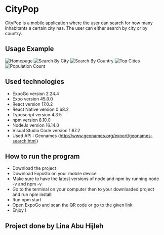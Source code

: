 # CityPop

CityPop is a mobile application where the user can search for how many inhabitants a certain city has. The user can either search by city or by country.

## Usage Example

![Homepage](url "CityPop/Screenshots/homepage.jpg")
![Search By City](url "Title")
![Search By Country](url "Title")
![Top Cities](url "Title")
![Population Count](url "Title")

## Used technologies

- ExpoGo version 2.24.4
- Expo version 45.0.0
- React version 17.0.2
- React Native version 0.68.2
- Typescript version 4.3.5
- npm version 8.10.0
- NodeJs version 16.14.0
- Visual Studio Code version 1.67.2
- Used API : Geonames (http://www.geonames.org/export/geonames-search.html)

## How to run the program

- Download the project
- Download ExpoGo on your mobile device
- Make sure to have the latest versions of node and npm by running node -v and npm -v
- Go to the terminal on your computer then to your downloaded project and run npm install
- Run npm start
- Open ExpoGo and scan the QR code or go to the given link
- Enjoy !

## Project done by Lina Abu Hijleh
 

